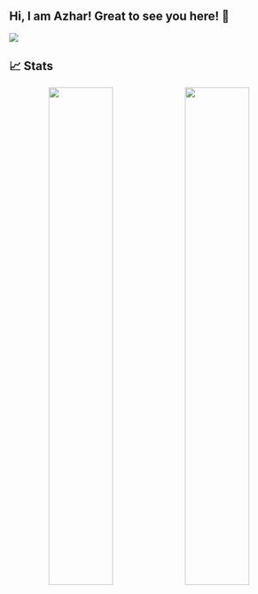 ## Hi, I am Azhar! Great to see you here! 👋

<img src="https://activity-graph.herokuapp.com/graph?username=Azhar221&bg_color=0f2d3d&color=1cadfb&line=1cadfb&point=1cadfb&area=true&hide_border=true">

## 📈 Stats
<p align="center">	
  <img width="48%" src="https://github-readme-stats.vercel.app/api?username=Azhar221&bg_color=0f2d3d&color=1cadfb&show_icons=true&theme=tokyonight" />
  <img width="48%" src="https://github-readme-streak-stats.herokuapp.com/?user=Azhar221&bg_color=0f2d3d&color=1cadfb&theme=tokyonight" />
</p>

<!--
**Azhar221/Azhar221** is a ✨ _special_ ✨ repository because its `README.md` (this file) appears on your GitHub profile.

Here are some ideas to get you started:

- 🔭 I’m currently working on ...
- 🌱 I’m currently learning ...
- 👯 I’m looking to collaborate on ...
- 🤔 I’m looking for help with ...
- 💬 Ask me about ...
- 📫 How to reach me: ...
- 😄 Pronouns: ...
- ⚡ Fun fact: ...
-->
